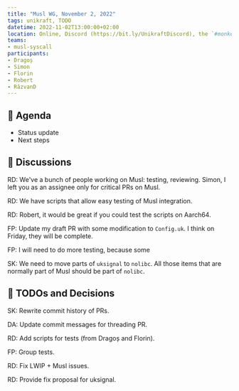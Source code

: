 ```yaml
---
title: "Musl WG, November 2, 2022"
tags: unikraft, TODO
datetime: 2022-11-02T13:00:00+02:00
location: Online, Discord (https://bit.ly/UnikraftDiscord), the `#monkey-business` voice channel
teams:
- musl-syscall
participants:
- Dragoș
- Simon
- Florin
- Robert
- RăzvanD
---
```


## :dart: Agenda

- Status update
- Next steps

## :closed_book: Discussions

RD: We've a bunch of people working on Musl: testing, reviewing.
Simon, I left you as an assignee only for critical PRs on Musl.

RD: We have scripts that allow easy testing of Musl integration.

RD: Robert, it would be great if you could test the scripts on Aarch64.

FP: Update my draft PR with some modification to `Config.uk`.
I think on Friday, they will be complete.

FP: I will need to do more testing, because some 

SK: We need to move parts of `uksignal` to `nolibc`.
All those items that are normally part of Musl should be part of `nolibc`.

## :wrench: TODOs and Decisions

SK: Rewrite commit history of PRs.

DA: Update commit messages for threading PR.

RD: Add scripts for tests (from Dragoș and Florin).

FP: Group tests.

RD: Fix LWIP + Musl issues.

RD: Provide fix proposal for uksignal.
